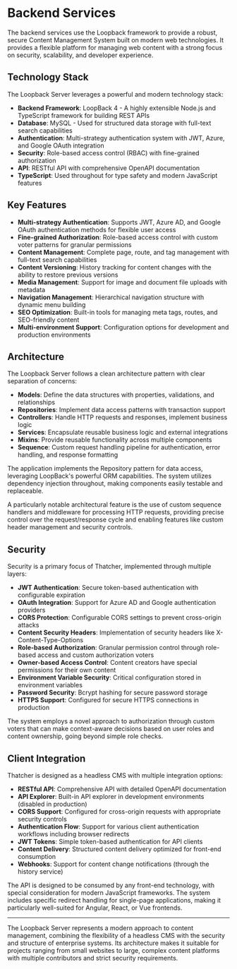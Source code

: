 # Backend Services

The backend services use the Loopback framework to provide a robust, secure Content Management System built on modern web technologies. It provides a flexible platform for managing web content with a strong focus on security, scalability, and developer experience.

## Technology Stack

The Loopback Server leverages a powerful and modern technology stack:

- **Backend Framework**: LoopBack 4 - A highly extensible Node.js and TypeScript framework for building REST APIs
- **Database**: MySQL - Used for structured data storage with full-text search capabilities
- **Authentication**: Multi-strategy authentication system with JWT, Azure, and Google OAuth integration
- **Security**: Role-based access control (RBAC) with fine-grained authorization
- **API**: RESTful API with comprehensive OpenAPI documentation
- **TypeScript**: Used throughout for type safety and modern JavaScript features

## Key Features

- **Multi-strategy Authentication**: Supports JWT, Azure AD, and Google OAuth authentication methods for flexible user access
- **Fine-grained Authorization**: Role-based access control with custom voter patterns for granular permissions
- **Content Management**: Complete page, route, and tag management with full-text search capabilities
- **Content Versioning**: History tracking for content changes with the ability to restore previous versions
- **Media Management**: Support for image and document file uploads with metadata
- **Navigation Management**: Hierarchical navigation structure with dynamic menu building
- **SEO Optimization**: Built-in tools for managing meta tags, routes, and SEO-friendly content
- **Multi-environment Support**: Configuration options for development and production environments

## Architecture

The Loopback Server follows a clean architecture pattern with clear separation of concerns:

- **Models**: Define the data structures with properties, validations, and relationships
- **Repositories**: Implement data access patterns with transaction support
- **Controllers**: Handle HTTP requests and responses, implement business logic
- **Services**: Encapsulate reusable business logic and external integrations
- **Mixins**: Provide reusable functionality across multiple components
- **Sequence**: Custom request handling pipeline for authentication, error handling, and response formatting

The application implements the Repository pattern for data access, leveraging LoopBack's powerful ORM capabilities. The system utilizes dependency injection throughout, making components easily testable and replaceable.

A particularly notable architectural feature is the use of custom sequence handlers and middleware for processing HTTP requests, providing precise control over the request/response cycle and enabling features like custom header management and security controls.

## Security

Security is a primary focus of Thatcher, implemented through multiple layers:

- **JWT Authentication**: Secure token-based authentication with configurable expiration
- **OAuth Integration**: Support for Azure AD and Google authentication providers
- **CORS Protection**: Configurable CORS settings to prevent cross-origin attacks
- **Content Security Headers**: Implementation of security headers like X-Content-Type-Options
- **Role-based Authorization**: Granular permission control through role-based access and custom authorization voters
- **Owner-based Access Control**: Content creators have special permissions for their own content
- **Environment Variable Security**: Critical configuration stored in environment variables
- **Password Security**: Bcrypt hashing for secure password storage
- **HTTPS Support**: Configured for secure HTTPS connections in production

The system employs a novel approach to authorization through custom voters that can make context-aware decisions based on user roles and content ownership, going beyond simple role checks.

## Client Integration

Thatcher is designed as a headless CMS with multiple integration options:

- **RESTful API**: Comprehensive API with detailed OpenAPI documentation
- **API Explorer**: Built-in API explorer in development environments (disabled in production)
- **CORS Support**: Configured for cross-origin requests with appropriate security controls
- **Authentication Flow**: Support for various client authentication workflows including browser redirects
- **JWT Tokens**: Simple token-based authentication for API clients
- **Content Delivery**: Structured content delivery optimized for front-end consumption
- **Webhooks**: Support for content change notifications (through the history service)

The API is designed to be consumed by any front-end technology, with special consideration for modern JavaScript frameworks. The system includes specific redirect handling for single-page applications, making it particularly well-suited for Angular, React, or Vue frontends.

---

The Loopback Server represents a modern approach to content management, combining the flexibility of a headless CMS with the security and structure of enterprise systems. Its architecture makes it suitable for projects ranging from small websites to large, complex content platforms with multiple contributors and strict security requirements.